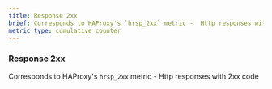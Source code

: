 ```yaml
---
title: Response 2xx
brief: Corresponds to HAProxy's `hrsp_2xx` metric -  Http responses with 2xx code
metric_type: cumulative counter
---
```

### Response 2xx

Corresponds to HAProxy's `hrsp_2xx` metric -  Http responses with 2xx code
